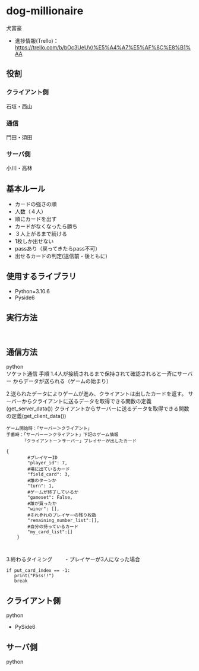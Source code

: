 # dog-millionaire
犬富豪
- 進捗情報(Trello)：https://trello.com/b/bOc3UeUV/%E5%A4%A7%E5%AF%8C%E8%B1%AA
## 役割
### クライアント側
石垣・西山
### 通信
門田・須田
### サーバ側
小川・高林

## 基本ルール
- カードの強さの順
- 人数（４人）
- 順にカードを出す  
- カードがなくなったら勝ち  
- ３人上がるまで続ける  
- 1枚しか出せない 
- passあり（戻ってきたらpass不可）  
- 出せるカードの判定(送信前・後ともに)

## 使用するライブラリ
- Python=3.10.6
- Pyside6

## 実行方法
<pre>

</pre>

## 通信方法
python  
ソケット通信
手順
1.4人が接続されるまで保持されて確認されると一斉にサーバー
からデータが送られる（ゲームの始まり）

2.送られたデータによりゲームが進み、クライアントは出したカードを返す。
  サーバーからクライアントに送るデータを取得できる関数の定義(get_server_data())
  クライアントからサーバーに送るデータを取得できる関数の定義(get_client_data())
```
ゲーム開始時：「サーバー＞クライアント」
手番時：「サーバーー＞クライアント」下記のゲーム情報
      「クライアントー＞サーバー」プレイヤーが出したカード

{
        #プレイヤーID
        "player_id": 7,
        #場に出ているカード
        "field_card": 3,
        #誰のターンか
        "turn": 1,
        #ゲームが終了しているか
        "gameset": False,
        #誰が買ったか
        "winer": [],
        #それぞれのプレイヤーの残り枚数
        "remaining_number_list":[],
        #自分の持っているカード
        "my_card_list":[]
    } 
    
    
```
3.終わるタイミング　　
・プレイヤーが3人になった場合
```
if put_card_index == -1:
   print("Pass!!")
   break
```


## クライアント側
python
- PySide6

## サーバ側
python

